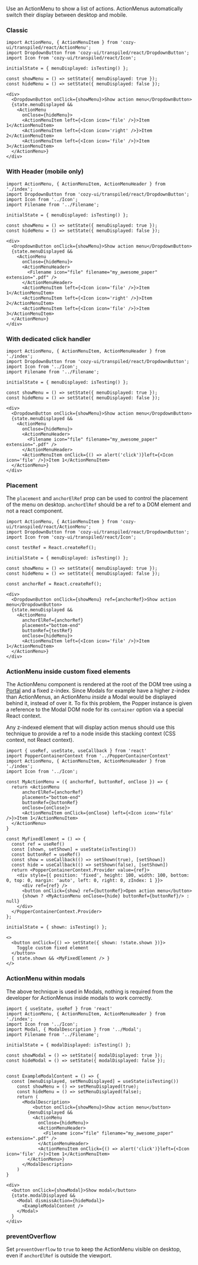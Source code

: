 Use an ActionMenu to show a list of actions. ActionMenus automatically switch their display between desktop and mobile.

### Classic

```
import ActionMenu, { ActionMenuItem } from 'cozy-ui/transpiled/react/ActionMenu';
import DropdownButton from 'cozy-ui/transpiled/react/DropdownButton';
import Icon from 'cozy-ui/transpiled/react/Icon';

initialState = { menuDisplayed: isTesting() };

const showMenu = () => setState({ menuDisplayed: true });
const hideMenu = () => setState({ menuDisplayed: false });

<div>
  <DropdownButton onClick={showMenu}>Show action menu</DropdownButton>
  {state.menuDisplayed &&
    <ActionMenu
      onClose={hideMenu}>
      <ActionMenuItem left={<Icon icon='file' />}>Item 1</ActionMenuItem>
      <ActionMenuItem left={<Icon icon='right' />}>Item 2</ActionMenuItem>
      <ActionMenuItem left={<Icon icon='file' />}>Item 3</ActionMenuItem>
  </ActionMenu>}
</div>
```

### With Header (mobile only)

```
import ActionMenu, { ActionMenuItem, ActionMenuHeader } from './index';
import DropdownButton from 'cozy-ui/transpiled/react/DropdownButton';
import Icon from '../Icon';
import Filename from '../Filename';

initialState = { menuDisplayed: isTesting() };

const showMenu = () => setState({ menuDisplayed: true });
const hideMenu = () => setState({ menuDisplayed: false });

<div>
  <DropdownButton onClick={showMenu}>Show action menu</DropdownButton>
  {state.menuDisplayed &&
    <ActionMenu
      onClose={hideMenu}>
      <ActionMenuHeader>
        <Filename icon="file" filename="my_awesome_paper" extension=".pdf" />
      </ActionMenuHeader>
      <ActionMenuItem left={<Icon icon='file' />}>Item 1</ActionMenuItem>
      <ActionMenuItem left={<Icon icon='right' />}>Item 2</ActionMenuItem>
      <ActionMenuItem left={<Icon icon='file' />}>Item 3</ActionMenuItem>
  </ActionMenu>}
</div>
```

### With dedicated click handler

```
import ActionMenu, { ActionMenuItem, ActionMenuHeader } from './index';
import DropdownButton from 'cozy-ui/transpiled/react/DropdownButton';
import Icon from '../Icon';
import Filename from '../Filename';

initialState = { menuDisplayed: isTesting() };

const showMenu = () => setState({ menuDisplayed: true });
const hideMenu = () => setState({ menuDisplayed: false });

<div>
  <DropdownButton onClick={showMenu}>Show action menu</DropdownButton>
  {state.menuDisplayed &&
    <ActionMenu
      onClose={hideMenu}>
      <ActionMenuHeader>
        <Filename icon="file" filename="my_awesome_paper" extension=".pdf" />
      </ActionMenuHeader>
      <ActionMenuItem onClick={() => alert('click')}left={<Icon icon='file' />}>Item 1</ActionMenuItem>
  </ActionMenu>}
</div>
```

### Placement

The `placement` and `anchorElRef` prop can be used to control the placement of the menu on desktop. `anchorElRef` should be a ref to a DOM element and not a react component.

```
import ActionMenu, { ActionMenuItem } from 'cozy-ui/transpiled/react/ActionMenu';
import DropdownButton from 'cozy-ui/transpiled/react/DropdownButton';
import Icon from 'cozy-ui/transpiled/react/Icon';

const testRef = React.createRef();

initialState = { menuDisplayed: isTesting() };

const showMenu = () => setState({ menuDisplayed: true });
const hideMenu = () => setState({ menuDisplayed: false });

const anchorRef = React.createRef();

<div>
  <DropdownButton onClick={showMenu} ref={anchorRef}>Show action menu</DropdownButton>
  {state.menuDisplayed &&
    <ActionMenu
      anchorElRef={anchorRef}
      placement="bottom-end"
      buttonRef={testRef}
      onClose={hideMenu}>
      <ActionMenuItem left={<Icon icon='file' />}>Item 1</ActionMenuItem>
  </ActionMenu>}
</div>
```

### ActionMenu inside custom fixed elements

The ActionMenu component is rendered at the root of the DOM tree using a [Portal](https://reactjs.org/docs/portals.html) and a fixed z-index. Since Modals for example have a higher z-index than ActionMenus, an ActionMenu _inside_ a Modal would be displayed behind it, instead of over it. To fix this problem, the Popper instance
is given a reference to the Modal DOM node for its `container` option via a special
React context.

Any z-indexed element that will display action menus should use this technique to
provide a ref to a node inside this stacking context (CSS context, not React
context).

```
import { useRef, useState, useCallback } from 'react'
import PopperContainerContext from '../PopperContainerContext'
import ActionMenu, { ActionMenuItem, ActionMenuHeader } from './index';
import Icon from '../Icon';

const MyActionMenu = ({ anchorRef, buttonRef, onClose }) => {
  return <ActionMenu
      anchorElRef={anchorRef}
      placement="bottom-end"
      buttonRef={buttonRef}
      onClose={onClose}>
      <ActionMenuItem onClick={onClose} left={<Icon icon='file' />}>Item 1</ActionMenuItem>
  </ActionMenu>
}

const MyFixedElement = () => {
  const ref = useRef()
  const [shown, setShown] = useState(isTesting())
  const buttonRef = useRef()
  const show = useCallback(() => setShown(true), [setShown])
  const hide = useCallback(() => setShown(false), [setShown])
  return <PopperContainerContext.Provider value={ref}>
    <div style={{ position: 'fixed', height: 100, width: 100, bottom: 0, top: 0, margin: 'auto', left: 0, right: 0, zIndex: 1 }}>
      <div ref={ref} />
      <button onClick={show} ref={buttonRef}>Open action menu</button>
      {shown ? <MyActionMenu onClose={hide} buttonRef={buttonRef}/> : null}
    </div>
  </PopperContainerContext.Provider>
};

initialState = { shown: isTesting() };

<>
  <button onClick={() => setState({ shown: !state.shown })}>
    Toggle custom fixed element
  </button>
  { state.shown && <MyFixedElement /> }
</>
```

### ActionMenu within modals

The above technique is used in Modals, nothing is required from the developer
for ActionMenus inside modals to work correctly.

```
import { useState, useRef } from 'react'
import ActionMenu, { ActionMenuItem, ActionMenuHeader } from './index';
import Icon from '../Icon';
import Modal, { ModalDescription } from '../Modal';
import Filename from '../Filename';

initialState = { modalDisplayed: isTesting() };

const showModal = () => setState({ modalDisplayed: true });
const hideModal = () => setState({ modalDisplayed: false });


const ExampleModalContent = () => {
  const [menuDisplayed, setMenuDisplayed] = useState(isTesting())
    const showMenu = () => setMenuDisplayed(true);
    const hideMenu = () => setMenuDisplayed(false);
    return (
      <ModalDescription>
          <button onClick={showMenu}>Show action menu</button>
        {menuDisplayed &&
          <ActionMenu
            onClose={hideMenu}>
            <ActionMenuHeader>
              <Filename icon="file" filename="my_awesome_paper" extension=".pdf" />
            </ActionMenuHeader>
            <ActionMenuItem onClick={() => alert('click')}left={<Icon icon='file' />}>Item 1</ActionMenuItem>
        </ActionMenu>}
      </ModalDescription>
    )
}

<div>
  <button onClick={showModal}>Show modal</button>
  {state.modalDisplayed &&
    <Modal dismissAction={hideModal}>
      <ExampleModalContent />
    </Modal>
  }
</div>
```

### preventOverflow

Set `preventOverflow` to `true` to keep the ActionMenu visible on desktop, even if `anchorElRef` is outside the viewport.
